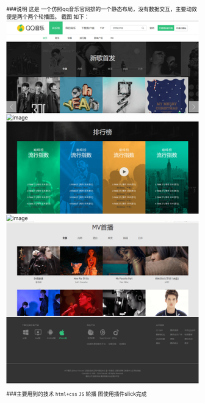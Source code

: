 ###说明
这是 一个仿照qq音乐官网排的一个静态布局，没有数据交互，主要动效便是两个两个轮播图。
截图 如下：
![image](https://github.com/violet-panpan/qqMusic/blob/master/commom/img/index1(1).png)
![image](https://github.com/violet-panpan/qqMusic/blob/master/commom/img/index2(1).png)
![image](https://github.com/violet-panpan/qqMusic/blob/master/commom/img/index3(1).png)
![image](https://github.com/violet-panpan/qqMusic/blob/master/commom/img/index4(1).png)
![image](https://github.com/violet-panpan/qqMusic/blob/master/commom/img/index6(1).png)
![image](https://github.com/violet-panpan/qqMusic/blob/master/commom/img/index7(1).png)

###主要用到的技术
`html+css`  `JS`
轮播 图使用插件slick完成
